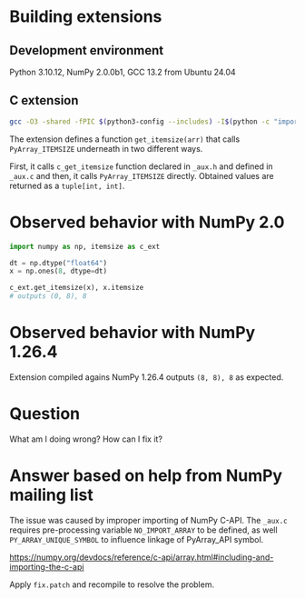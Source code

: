 # Building extensions

## Development environment

Python 3.10.12, NumPy 2.0.0b1, GCC 13.2 from Ubuntu 24.04 

## C extension

```sh
gcc -O3 -shared -fPIC $(python3-config --includes) -I$(python -c "import numpy as np; print(np.get_include())") -DNPY_NO_DEPRECATED_API ext.c _aux.c -o itemsize.so
```

The extension defines a function `get_itemsize(arr)` that calls `PyArray_ITEMSIZE` underneath in two different ways.

First, it calls `c_get_itemsize` function declared in `_aux.h` and defined in `_aux.c` and then, it calls `PyArray_ITEMSIZE`
directly. Obtained values are returned as a `tuple[int, int]`.


# Observed behavior with NumPy 2.0

```python
import numpy as np, itemsize as c_ext

dt = np.dtype("float64")
x = np.ones(8, dtype=dt)

c_ext.get_itemsize(x), x.itemsize
# outputs (0, 8), 8
```

# Observed behavior with NumPy 1.26.4

Extension compiled agains NumPy 1.26.4 outputs `(8, 8), 8` as expected.

# Question

What am I doing wrong? How can I fix it?

# Answer based on help from NumPy mailing list

The issue was caused by improper importing of NumPy C-API.
The `_aux.c` requires pre-processing variable `NO_IMPORT_ARRAY` to be defined,
as well `PY_ARRAY_UNIQUE_SYMBOL` to influence linkage of PyArray_API symbol.

https://numpy.org/devdocs/reference/c-api/array.html#including-and-importing-the-c-api

Apply `fix.patch` and recompile to resolve the problem.